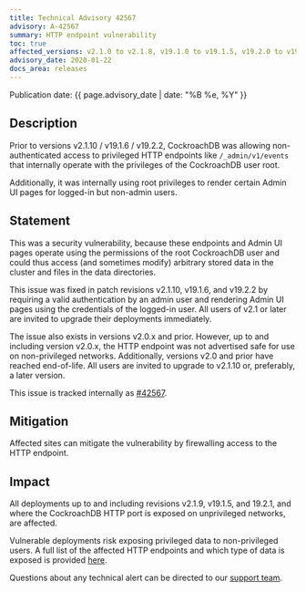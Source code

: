 ```yaml
---
title: Technical Advisory 42567
advisory: A-42567
summary: HTTP endpoint vulnerability
toc: true
affected_versions: v2.1.0 to v2.1.8, v19.1.0 to v19.1.5, v19.2.0 to v19.2.1
advisory_date: 2020-01-22
docs_area: releases
---
```


Publication date: {{ page.advisory_date | date: "%B %e, %Y" }}

## Description

Prior to versions v2.1.10 / v19.1.6 / v19.2.2, CockroachDB was allowing non-authenticated access to privileged HTTP endpoints like
`/_admin/v1/events` that internally operate with the privileges of the CockroachDB user root.

Additionally, it was internally using root privileges to render certain Admin UI pages for logged-in but non-admin users.

## Statement

This was a security vulnerability, because these endpoints and Admin UI pages operate using the permissions of the root CockroachDB user and could thus access (and sometimes modify) arbitrary stored data in the cluster and files in the data directories.

This issue was fixed in patch revisions v2.1.10, v19.1.6, and v19.2.2 by requiring a valid authentication by an admin user and rendering Admin UI pages using the credentials of the logged-in user. All users of v2.1 or later are invited to upgrade their deployments immediately.

The issue also exists in versions v2.0.x and prior. However, up to and including version v2.0.x, the HTTP endpoint was not advertised safe for use on non-privileged networks. Additionally, versions v2.0 and prior have reached end-of-life. All users are invited to upgrade to v2.1.10 or, preferably, a later version.

This issue is tracked internally as
[#42567](https://github.com/cockroachdb/cockroach/issues/42567).

## Mitigation

Affected sites can mitigate the vulnerability by firewalling access to the HTTP endpoint.

## Impact

All deployments up to and including revisions v2.1.9, v19.1.5, and 19.2.1, and where the CockroachDB HTTP port is exposed on unprivileged networks, are affected.

Vulnerable deployments risk exposing privileged data to non-privileged users. A full list of the affected HTTP endpoints and which type of data is exposed is provided
[here](../releases/v19.2.2.html#security-updates).

Questions about any technical alert can be directed to our [support team](https://support.cockroachlabs.com/).
